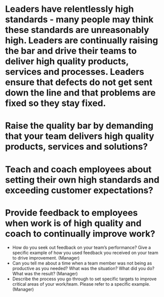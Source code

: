 
# Leaders have relentlessly high standards - many people may think these standards are unreasonably high.  Leaders are continually raising the bar and drive their teams to deliver high quality products, services and processes.  Leaders ensure that defects do not get sent down the line and that problems are fixed so they stay fixed.

# Raise the quality bar by demanding that your team delivers high quality products, services and solutions?
# Teach and coach employees about setting their own high standards and exceeding customer expectations?
# Provide feedback to employees when work is of high quality and coach to continually improve work?

- How do you seek out feedback on your team’s performance?  Give a specific example of how you used feedback you received on your team to drive improvement.  (Manager)
- Can you tell me about a time when a team member was not being as productive as you needed?  What was the situation?  What did you do? What was the result?  (Manager)
- Describe the process you go through to set specific targets to improve critical areas of your work/team.  Please refer to a specific example.  (Manager)
